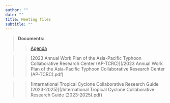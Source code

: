 ```yaml
---
author: ""
date: ""
title: Meeting files
subtitle: ""
---
```



  
> **Documents:**  
>
>> [Agenda](/Agenda.pdf)   

>> [2023 Annual Work Plan of the Asia-Pacific Typhoon Collaborative Research Center (AP-TCRC)](/2023 Annual Work Plan of the Asia-Pacific Typhoon Collaborative Research Center (AP-TCRC).pdf)    

>> [International Tropical Cyclone Collaborative Research Guide (2023-2025)](/International Tropical Cyclone Collaborative Research Guide (2023-2025).pdf) 

